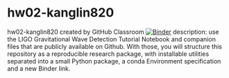 # hw02-kanglin820
hw02-kanglin820 created by GitHub Classroom
[![Binder](https://mybinder.org/badge_logo.svg)](https://mybinder.org/v2/gh/UCB-stat-159-s23/hw02-kanglin820.git/HEAD)
description: use the LIGO Gravitational Wave Detection Tutorial Notebook and companion files that are publicly available on Github. With those, you will structure this repository as a reproducible research package, with installable utilities separated into a small Python package, a conda Environment specification and a new Binder link.

